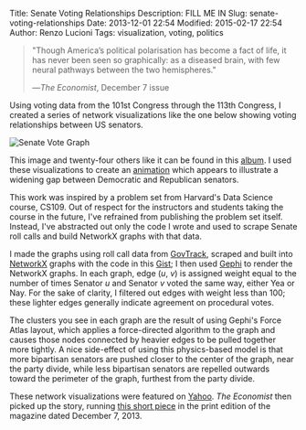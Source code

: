 Title: Senate Voting Relationships
Description: FILL ME IN
Slug: senate-voting-relationships
Date: 2013-12-01 22:54
Modified: 2015-02-17 22:54
Author: Renzo Lucioni
Tags: visualization, voting, politics

> "Though America’s political polarisation has become a fact of life, it has never been seen so graphically: as a diseased brain, with few neural pathways between the two hemispheres."
>
> &mdash;*The Economist*, December 7 issue

Using voting data from the 101st Congress through the 113th Congress, I created a series of network visualizations like the one below showing voting relationships between US senators.

![Senate Vote Graph]({filename}../images/senate-vote-graph-113-2013.png)

This image and twenty-four others like it can be found in this [album](http://imgur.com/a/Wmoex#0). I used these visualizations to create an [animation](http://www.gfycat.com/FloweryDirtyGermanshorthairedpointer) which appears to illustrate a widening gap between Democratic and Republican senators.

<div class="message">
    This work was inspired by a problem set from Harvard's Data Science course, CS109. Out of respect for the instructors and students taking the course in the future, I've refrained from publishing the problem set itself. Instead, I've abstracted out only the code I wrote and used to scrape Senate roll calls and build NetworkX graphs with that data.
</div>

I made the graphs using roll call data from [GovTrack](https://www.govtrack.us/data/congress/), scraped and built into [NetworkX](https://networkx.github.io/) graphs with the code in this [Gist](https://gist.github.com/rlucioni/8bdb1092579041ce739c); I then used [Gephi](https://gephi.org/) to render the NetworkX graphs. In each graph, edge (*u*, *v*) is assigned weight equal to the number of times Senator *u* and Senator *v* voted the same way, either Yea or Nay. For the sake of clarity, I filtered out edges with weight less than 100; these lighter edges generally indicate agreement on procedural votes.

The clusters you see in each graph are the result of using Gephi's Force Atlas layout, which applies a force-directed algorithm to the graph and causes those nodes connected by heavier edges to be pulled together more tightly. A nice side-effect of using this physics-based model is that more bipartisan senators are pushed closer to the center of the graph, near the party divide, while less bipartisan senators are repelled outwards toward the perimeter of the graph, furthest from the party divide.

These network visualizations were featured on [Yahoo](http://news.yahoo.com/the-splitting-of-the-senate--now-in-convenient-gif-form-213908185.html). *The Economist* then picked up the story, running [this short piece](http://www.economist.com/news/united-states/21591190-united-states-amoeba?frsc=dg%7Ca) in the print edition of the magazine dated December 7, 2013.
